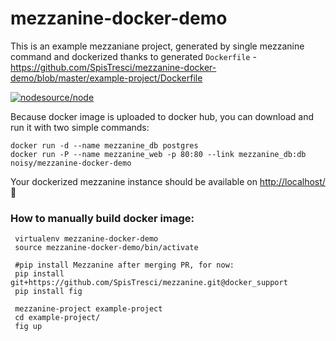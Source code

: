 mezzanine-docker-demo
=====================

This is an example mezzaniane project, generated by single mezzanine command and dockerized thanks to generated `Dockerfile` - https://github.com/SpisTresci/mezzanine-docker-demo/blob/master/example-project/Dockerfile

[![nodesource/node](http://dockeri.co/image/noisy/mezzanine-docker-demo)](https://registry.hub.docker.com/u/noisy/mezzanine-docker-demo/)

Because docker image is uploaded to docker hub, you can download and run it with two simple commands:

    docker run -d --name mezzanine_db postgres
    docker run -P --name mezzanine_web -p 80:80 --link mezzanine_db:db noisy/mezzanine-docker-demo

Your dockerized mezzanine instance should be available on [http://localhost/](http://localhost/) :tada:

### How to manually build docker image:

     virtualenv mezzanine-docker-demo
     source mezzanine-docker-demo/bin/activate
     
     #pip install Mezzanine after merging PR, for now:
     pip install git+https://github.com/SpisTresci/mezzanine.git@docker_support
     pip install fig
     
     mezzanine-project example-project
     cd example-project/
     fig up





